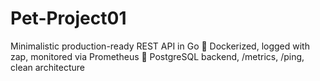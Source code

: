 # Pet-Project01
Minimalistic production-ready REST API in Go
🔧 Dockerized, logged with zap, monitored via Prometheus
🐘 PostgreSQL backend, /metrics, /ping, clean architecture
